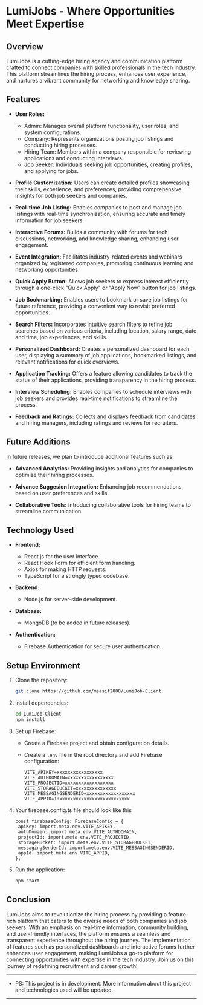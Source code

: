 # LumiJobs - Where Opportunities Meet Expertise


## Overview

LumiJobs is a cutting-edge hiring agency and communication platform crafted to connect companies with skilled professionals in the tech industry. This platform streamlines the hiring process, enhances user experience, and nurtures a vibrant community for networking and knowledge sharing.

## Features

- **User Roles:**
  - Admin: Manages overall platform functionality, user roles, and system configurations.
  - Company: Represents organizations posting job listings and conducting hiring processes.
  - Hiring Team: Members within a company responsible for reviewing applications and conducting interviews.
  - Job Seeker: Individuals seeking job opportunities, creating profiles, and applying for jobs.

- **Profile Customization:**
  Users can create detailed profiles showcasing their skills, experience, and preferences, providing comprehensive insights for both job seekers and companies.

- **Real-time Job Listing:**
  Enables companies to post and manage job listings with real-time synchronization, ensuring accurate and timely information for job seekers.

- **Interactive Forums:**
  Builds a community with forums for tech discussions, networking, and knowledge sharing, enhancing user engagement.

- **Event Integration:**
  Facilitates industry-related events and webinars organized by registered companies, promoting continuous learning and networking opportunities.

- **Quick Apply Button:**
  Allows job seekers to express interest efficiently through a one-click "Quick Apply" or "Apply Now" button for job listings.

- **Job Bookmarking:**
  Enables users to bookmark or save job listings for future reference, providing a convenient way to revisit preferred opportunities.

- **Search Filters:**
  Incorporates intuitive search filters to refine job searches based on various criteria, including location, salary range, date and time, job experiences, and skills.

- **Personalized Dashboard:**
  Creates a personalized dashboard for each user, displaying a summary of job applications, bookmarked listings, and relevant notifications for quick overviews.

- **Application Tracking:**
  Offers a feature allowing candidates to track the status of their applications, providing transparency in the hiring process.

- **Interview Scheduling:**
  Enables companies to schedule interviews with job seekers and provides real-time notifications to streamline the process.

- **Feedback and Ratings:**
  Collects and displays feedback from candidates and hiring managers, including ratings and reviews for recruiters.

## Future Additions

In future releases, we plan to introduce additional features such as:

- **Advanced Analytics:**
  Providing insights and analytics for companies to optimize their hiring processes.

- **Advance Suggesion Integration:**
  Enhancing job recommendations based on user preferences and skills.

- **Collaborative Tools:**
  Introducing collaborative tools for hiring teams to streamline communication.

## Technology Used

- **Frontend:**
  - React.js for the user interface.
  - React Hook Form for efficient form handling.
  - Axios for making HTTP requests.
  - TypeScript for a strongly typed codebase.

- **Backend:**
  - Node.js for server-side development.
 

- **Database:**
 
  - MongoDB (to be added in future releases).

- **Authentication:**
  - Firebase Authentication for secure user authentication.

## Setup Environment

1. Clone the repository:

    ```bash
    git clone https://github.com/msasif2000/LumiJob-Client
    ```

2. Install dependencies:

    ```bash
    cd LumiJob-Client
    npm install
    ```

3. Set up Firebase:
   - Create a Firebase project and obtain configuration details.
   - Create a `.env` file in the root directory and add Firebase configuration:

     ```env
     VITE_APIKEY=xxxxxxxxxxxxxxxxx
     VITE_AUTHDOMAIN=xxxxxxxxxxxxxxxxx
     VITE_PROJECTID=xxxxxxxxxxxxxxxxxx
     VITE_STORAGEBUCKET=xxxxxxxxxxxxxxx
     VITE_MESSAGINGSENDERID=xxxxxxxxxxxxxxxxxx
     VITE_APPID=1:xxxxxxxxxxxxxxxxxxxxxxxxxx
     ```
    


4. Your firebase.config.ts file should look like this 
    ```
    const firebaseConfig: FirebaseConfig = {
     apiKey: import.meta.env.VITE_APIKEY,
     authDomain: import.meta.env.VITE_AUTHDOMAIN,
     projectId: import.meta.env.VITE_PROJECTID,
     storageBucket: import.meta.env.VITE_STORAGEBUCKET,
     messagingSenderId: import.meta.env.VITE_MESSAGINGSENDERID,
     appId: import.meta.env.VITE_APPID,
    };
    ```

5. Run the application:

    ```bash
    npm start
    ```
    

## Conclusion

LumiJobs aims to revolutionize the hiring process by providing a feature-rich platform that caters to the diverse needs of both companies and job seekers. With an emphasis on real-time information, community building, and user-friendly interfaces, the platform ensures a seamless and transparent experience throughout the hiring journey. The implementation of features such as personalized dashboards and interactive forums further enhances user engagement, making LumiJobs a go-to platform for connecting opportunities with expertise in the tech industry. Join us on this journey of redefining recruitment and career growth!

---
- PS: This project is in development. More information about this project and technologies used will be updated.
---